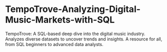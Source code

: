 # TempoTrove-Analyzing-Digital-Music-Markets-with-SQL
TempoTrove: A SQL-based deep dive into the digital music industry. Analyzes diverse datasets to uncover trends and insights. A resource for all, from SQL beginners to advanced data analysts.
